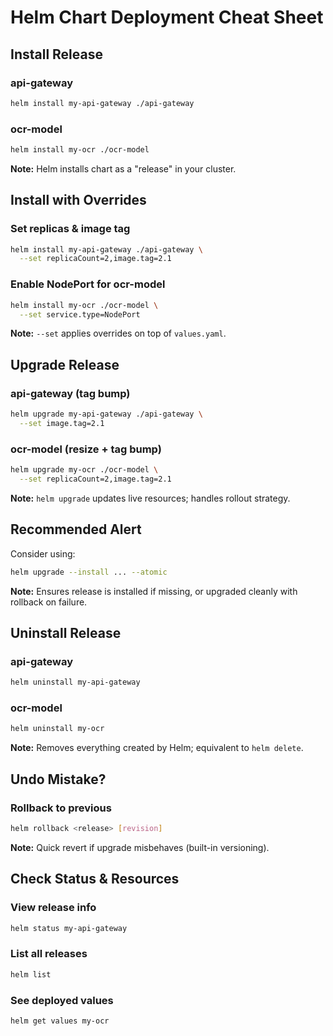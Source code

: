 # Helm Chart Deployment Cheat Sheet

## Install Release

### api-gateway
```bash
helm install my-api-gateway ./api-gateway
```

### ocr-model
```bash
helm install my-ocr ./ocr-model
```

**Note:** Helm installs chart as a "release" in your cluster.

## Install with Overrides

### Set replicas & image tag
```bash
helm install my-api-gateway ./api-gateway \
  --set replicaCount=2,image.tag=2.1
```

### Enable NodePort for ocr-model
```bash
helm install my-ocr ./ocr-model \
  --set service.type=NodePort
```

**Note:** `--set` applies overrides on top of `values.yaml`.

## Upgrade Release

### api-gateway (tag bump)
```bash
helm upgrade my-api-gateway ./api-gateway \
  --set image.tag=2.1
```

### ocr-model (resize + tag bump)
```bash
helm upgrade my-ocr ./ocr-model \
  --set replicaCount=2,image.tag=2.1
```

**Note:** `helm upgrade` updates live resources; handles rollout strategy.

## Recommended Alert

Consider using:
```bash
helm upgrade --install ... --atomic
```

**Note:** Ensures release is installed if missing, or upgraded cleanly with rollback on failure.

## Uninstall Release

### api-gateway
```bash
helm uninstall my-api-gateway
```

### ocr-model
```bash
helm uninstall my-ocr
```

**Note:** Removes everything created by Helm; equivalent to `helm delete`.

## Undo Mistake?

### Rollback to previous
```bash
helm rollback <release> [revision]
```

**Note:** Quick revert if upgrade misbehaves (built-in versioning).

## Check Status & Resources

### View release info
```bash
helm status my-api-gateway
```

### List all releases
```bash
helm list
```

### See deployed values
```bash
helm get values my-ocr
```
